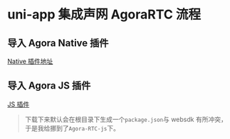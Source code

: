 # uni-app 集成声网 AgoraRTC 流程

## 导入 Agora Native 插件

[Native 插件地址](https://ext.dcloud.net.cn/plugin?id=3720)

## 导入 Agora JS 插件

[JS 插件](https://ext.dcloud.net.cn/plugin?id=3741)

> 下载下来默认会在根目录下生成一个`package.json`与 websdk 有所冲突，于是我给挪到了`Agora-RTC-js`下。
